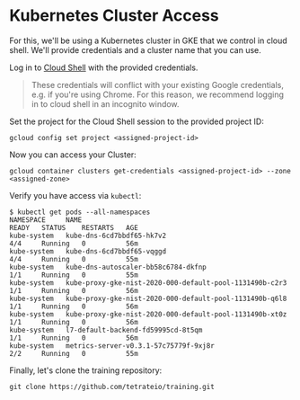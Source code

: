 Kubernetes Cluster Access
===

For this, we'll be using a Kubernetes cluster in GKE that we control in cloud shell. We'll provide credentials and a cluster name that you can use.

Log in to [Cloud Shell](https://ssh.cloud.google.com/cloudshell/editor) with the provided credentials.

> These credentials will conflict with your existing Google credentials, e.g. if you're using Chrome. For this reason, we recommend logging in to cloud shell in an incognito window.

Set the project for the Cloud Shell session to the provided project ID:

```shell
gcloud config set project <assigned-project-id>
```

Now you can access your Cluster:

```shell
gcloud container clusters get-credentials <assigned-project-id> --zone <assigned-zone>
```

Verify you have access via `kubectl`:

```shell
$ kubectl get pods --all-namespaces
NAMESPACE     NAME                                                      READY   STATUS    RESTARTS   AGE
kube-system   kube-dns-6cd7bbdf65-hk7v2                                 4/4     Running   0          56m
kube-system   kube-dns-6cd7bbdf65-vqggd                                 4/4     Running   0          55m
kube-system   kube-dns-autoscaler-bb58c6784-dkfnp                       1/1     Running   0          55m
kube-system   kube-proxy-gke-nist-2020-000-default-pool-1131490b-c2r3   1/1     Running   0          56m
kube-system   kube-proxy-gke-nist-2020-000-default-pool-1131490b-q6l8   1/1     Running   0          56m
kube-system   kube-proxy-gke-nist-2020-000-default-pool-1131490b-xt0z   1/1     Running   0          56m
kube-system   l7-default-backend-fd59995cd-8t5qm                        1/1     Running   0          56m
kube-system   metrics-server-v0.3.1-57c75779f-9xj8r                     2/2     Running   0          55m
```

Finally, let's clone the training repository:

```shell
git clone https://github.com/tetrateio/training.git
```
